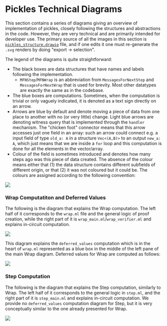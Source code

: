 # Pickles Technical Diagrams

This section contains a series of diagrams giving an overview of implementation of pickles, closely following the structures and abstractions in the code. However, they are very technical and are primarily intended for developer use. The primary source of all the images in this section is [`pickles_structure.drawio`](./pickles_structure.drawio) file, and if one edits it one must re-generate the `.svg` renders by doing "export -> selection".

The legend of the diagrams is quite straightforward:
- The black boxes are data structures that have names and labels following the implementation.
  - `MFNStep`/`MFNWrap` is an abbreviation from `MessagesForNextStep` and `MessagesForNextWrap` that is used for brevity. Most other datatypes are exactly the same as in the codebase.
- The blue boxes are computations. Sometimes, when the computation is trivial or only vaguely indicated, it is denoted as a text sign directly on an arrow.
- Arrows are blue by default and denote moving a piece of data from one place to another with no (or very little) change. Light blue arrows are denoting witness query that is implemented through the `handler` mechanism. The "chicken foot" connector means that this arrow accesses just one field in an array: such an arrow could connect e.g. a input field of type `old_a: A` in a structure `Vec<(A,B)>` to an output `new_a: A`, which just means that we are inside a `for` loop and this computation is done for all the elements in the vector/array.
- Colour of the field is sometimes introduced and denotes how many steps ago was this piece of data created. The absence of the colour means either that (1) the data structure contains different subfields of different origin, or that (2) it was not coloured but it could be. The colours are assigned according to the following convention:

![](./pickles_structure_legend_1.svg)


### Wrap Computatiton and Deferred Values

The following is the diagram that explains the Wrap computation. The left half of it corresponds to the `wrap.ml` file and the general logic of proof creation, while the right part of it is `wrap_main.ml`/`wrap_verifier.ml` and explains in-circuit computation.

[ ![](pickles_structure_wrap.svg) ](./pickles_structure_wrap.svg)

This diagram explains the `deferred_values` computation which is in the heart of `wrap.ml` represented as a blue box in the middle of the left pane of the main Wrap diagram. Deferred values for Wrap are computed as follows:

[ ![](pickles_structure_wrap_deferred_values.svg) ](./pickles_structure_wrap_deferred_values.svg)

### Step Computation

The following is the diagram that explains the Step computation, similarly to Wrap. The left half of it corresponds to the general logic in `step.ml`, and the right part of it is `step_main.ml` and explains in-circuit computation. We provide no `deferred_values` computation diagram for Step, but it is very conceptually similar to the one already presented for Wrap.

[ ![](pickles_structure_step.svg) ](./pickles_structure_step.svg)
